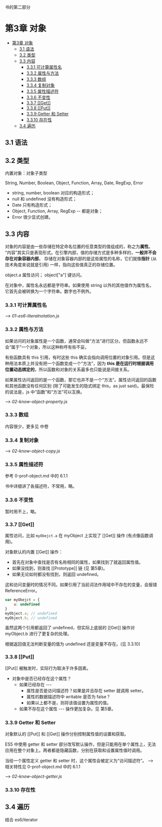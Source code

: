 书的第二部分

# 第3章 对象

- [第3章 对象](#3)
    - [3.1 语法](#31)
    - [3.2 类型](#32)
    - [3.3 内容](#33)
        - [3.3.1 可计算属性名](#331)
        - [3.3.2 属性与方法](#332)
        - [3.3.3 数组](#333)
        - [3.3.4 复制对象](#334)
        - [3.3.5 属性描述符](#335)
        - [3.3.6 不变性](#336)
        - [3.3.7 [[Get]]](#337-get)
        - [3.3.8 [[Put]]](#338-put)
        - [3.3.9 Getter 和 Setter](#339-getter--setter)
        - [3.3.10 存在性](#3310)
    - [3.4 遍历](#34)

## 3.1 语法

## 3.2 类型

内置对象：对象子类型

String, Number, Boolean, Object, Function, Array, Date, RegExp, Error

* string, number, boolean 对应的构造形式；
* null 和 undefined 没有构造形式；
* Date 只有构造形式；
* Object, Function, Array, RegExp -- 都是对象；
* Error 很少显式创建。

## 3.3 内容

对象的内容是由一些存储在特定命名位置的任意类型的值组成的，称之为**属性**。
“内容”其实只是表现形式。在引擎内部，值的存储方式是多种多样的，**一般并不会存在对象容器内部**。
存储在对象容器内部的是这些属性的名称，它们就像**指针** (从技术角度来说就是引用) 一样，指向这些值真正的存储位置。

object.a 属性访问；
object["a"] 键访问。

在对象中，属性名永远都是字符串。如果使用 string 以外的其他值作为属性名，它首先会被转换为一个字符串。数字也不例外。

### 3.3.1 可计算属性名
--> _01-es6-literalnotation.js_

### 3.3.2 属性与方法

如果访问的对象属性是一个函数，通常会叫做“方法”进行区分。但函数永远不会“属于”一个对象，所以这种称呼有些不妥。

有些函数具有 this 引用，有时这些 this 确实会指向调用位置的对象引用。但是这种用法本质上并没有把一个函数变成一个“方法”，因为 **this 是在运行时根据调用位置动态绑定的**，所以函数和对象的关系最多也只能说是间接关系。

如果属性访问返回的是一个函数，那它也并不是一个“方法”。属性访问返回的函数和其他函数没有任何区别 (除了可能发生的隐式绑定 this，as just said)。最保险的说法是，js 中“函数”和“方法”可以互换。

--> _02-know-object-property.js_

### 3.3.3 数组

内容很少，更多见 中卷

### 3.3.4 复制对象

--> _02-know-object-copy.js_

### 3.3.5 属性描述符

参考 0-prof-object.md 中的 6.1.1

书中详细讲了各描述符，不常用，略。

### 3.3.6 不变性

暂时用不上，略。

### 3.3.7 [[Get]]

属性访问，比如 `myObejct.a` 在 myObject 上实现了 [[Get]] 操作 (有点像函数调用)。

对象默认的内置 [[Get]] 操作：
- 首先在对象中查找是否有名称相同的属性，如果找到了就返回属性值。
- 如果没找到，则查找 [[Prototype]] 链 (见 第5章)。
- 如果无论如何都没有找到，则返回 undefined。

这和访问变量时的情况不同。如果引用了当前词法作用域中不存在的变量，会报错 ReferenceError。

```js
var myObejct = {
    a: undefined
}
myObject.a; // undefined
myObject.b; // undefined
```
虽然这两个引用都返回了 undefined，但实际上底层的 [[Get]] 操作对 myObject.b 进行了更复杂的处理。

根据返回值无法判断变量的值为 undefined 还是变量不存在。(见 3.3.10)

### 3.3.8 [[Put]]

[[Put]] 被触发时，实际行为取决于许多因素。

- 对象中是否已经存在这个属性？
    - 如果已经存在 ---
        - 属性是否是访问描述符？如果是并且存在 setter 就调用 setter。
        - 属性的数据描述符中 writable 是否为 false？
        - 如果以上都不是，则将该值设置为属性的值。
    - 如果不存在这个属性 --- 操作更加复杂。见 第5章。

### 3.3.9 Getter 和 Setter

对象默认的 [[Put]] 和 [[Get]] 操作分别控制属性值的设置和获取。

ES5 中使用 getter 和 setter 部分改写默认操作，但是只能用在单个属性上，无法应用在整个对象上。两者都是隐藏函数，分别在获取和设置属性值时调用。

当给一个属性定义 getter 和 setter 时，这个属性会被定义为“访问描述符”。 --> 相关特性见 0-prof-object.md 中的 6.1.1

--> _02-know-object-getter.js_

### 3.3.10 存在性

## 3.4 遍历

结合 es6/iterator